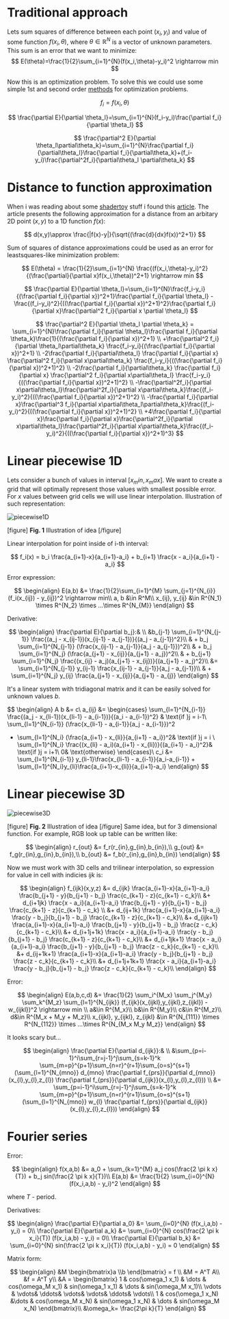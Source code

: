# Traditional approach

Lets sum squares of difference between each point $(x_i,y_i)$ and value of some function $f(x_i,\theta)$, where $\theta \in \mathbb R^N$ is a vector of unknown parameters. This sum is an error that we want to minimize:
$$
E(\theta)=\frac{1}{2}\sum_{i=1}^{N}(f(x_i,\theta)-y_i)^2 \rightarrow min
$$

Now this is an optimization problem. To solve this we could use some simple 1st and second order [methods](https://musseffect.github.io/notes/optimization-methods) for optimization problems.

$$
f_i = f(x_i,\theta)
$$

$$
\frac{\partial E}{\partial \theta_l}=\sum_{i=1}^{N}(f_i-y_i)\frac{\partial f_i}{\partial \theta_l}
$$

$$
\frac{\partial^2 E}{\partial \theta_l\partial\theta_k}=\sum_{i=1}^{N}\frac{\partial f_i}{\partial\theta_l}\frac{\partial f_i}{\partial\theta_k}+(f_i-y_i)\frac{\partial^2f_i}{\partial\theta_l \partial\theta_k}
$$

# Distance to function approximation

When i was reading about some [shadertoy](www.shadertoy.com) stuff i found this [article](https://www.iquilezles.org/www/articles/distance/distance.htm). The article presents the following approximation for a distance from an arbitary 2D point $(x,y)$ to a 1D function $f(x)$:

$$
d(x,y)\approx \frac{|f(x)-y|}{\sqrt{(\frac{d}{dx}f(x))^2+1}}
$$

Sum of squares of distance approximations could be used as an error for leastsquares-like minimization problem:

$$
E(\theta) = \frac{1}{2}\sum_{i=1}^{N} \frac{(f(x_i,\theta)-y_i)^2}{(\frac{\partial}{\partial x}f(x_i,\theta))^2+1} \rightarrow min
$$


$$
\frac{\partial E}{\partial \theta_l}=\sum_{i=1}^{N}\frac{f_i-y_i}{(\frac{\partial f_i}{\partial x})^2+1}\frac{\partial f_i}{\partial \theta_l} - \frac{(f_i-y_i)^2}{((\frac{\partial f_i}{\partial x})^2+1)^2}\frac{\partial f_i}{\partial x}\frac{\partial^2 f_i}{\partial x \partial \theta_l}
$$


$$
\frac{\partial^2 E}{\partial \theta_l \partial \theta_k} = \sum_{i=1}^{N}\frac{\partial f_i}{\partial \theta_l}\frac{\partial f_i}{\partial \theta_k}\frac{1}{(\frac{\partial f_i}{\partial x})^2+1} \\ 
+\frac{\partial^2 f_i}{\partial \theta_l\partial\theta_k} \frac{f_i-y_i}{(\frac{\partial f_i}{\partial x})^2+1} \\
-2\frac{\partial f_i}{\partial\theta_l} \frac{\partial f_i}{\partial x} \frac{\partial^2 f_i}{\partial x\partial\theta_k} \frac{f_i-y_i}{((\frac{\partial f_i}{\partial x})^2+1)^2} \\
-2\frac{\partial f_i}{\partial\theta_k} \frac{\partial f_i}{\partial x} \frac{\partial^2 f_i}{\partial x\partial\theta_l} \frac{f_i-y_i}{((\frac{\partial f_i}{\partial x})^2+1)^2} \\
-\frac{\partial^2f_i}{\partial x\partial\theta_l}\frac{\partial^2f_i}{\partial x\partial\theta_k}\frac{(f_i-y_i)^2}{((\frac{\partial f_i}{\partial x})^2+1)^2} \\
-\frac{\partial f_i}{\partial x}\frac{\partial^3 f_i}{\partial x\partial\theta_l\partial\theta_k}\frac{(f_i-y_i)^2}{((\frac{\partial f_i}{\partial x})^2+1)^2} \\
+4\frac{\partial f_i}{\partial x}\frac{\partial f_i}{\partial x}\frac{\partial^2f_i}{\partial x\partial\theta_l}\frac{\partial^2f_i}{\partial x\partial\theta_k}\frac{(f_i-y_i)^2}{((\frac{\partial f_i}{\partial x})^2+1)^3}
$$

# Linear piecewise 1D

Lets consider a bunch of values in interval $[x_min,x_max]$. We want to create a grid that will optimally represent those values with smallest possible error. For $x$ values between grid cells we will use linear interpolation. Illustration of such representation:

![piecewise1D](https://drive.google.com/uc?id=1ZCXS04bCe6oZLdOTILOg6yUFZhZ5CObN "piecewise 1D")

[figure]
**Fig. 1** Illustration of idea
[/figure]

Linear interpolation for point inside of i-th interval:

$$
f_i(x) = b_i \frac{a_{i+1}-x}{a_{i+1}-a_i} + b_{i+1} \frac{x - a_i}{a_{i+1} - a_i} 
$$

Error expression:

$$
\begin{align}
E(a,b) &= \frac{1}{2}\sum_{i=1}^{M} \sum_{j=1}^{N_{i}}(f_i(x_{ij}) - y_{ij})^2 \rightarrow min\\
a, b &\in R^M\\
x_{ij}, y_{ij} &\in R^{N_1} \times R^{N_2} \times ...\times R^{N_{M}}
\end{align}
$$

Derivative:

$$
\begin{align}
\frac{\partial E}{\partial b_j}:& \\
&b_{j-1} \sum_{i=1}^{N_{j-1}} \frac{(a_j - x_{ij-1})(x_{ij-1} - a_{j-1})}{(a_j - a_{j-1})^2}\\
 & + b_j \sum_{i=1}^{N_{j-1}} (\frac{x_{ij-1} - a_{j-1}}{a_j - a_{j-1}})^2\\
 & + b_j \sum_{i=1}^{N_j} (\frac{a_{j+1} - x_{ij}}{a_{j+1} - a_j})^2\\
 & + b_{j+1} \sum_{i=1}^{N_j} \frac{(x_{ij} - a_j)(a_{j+1} - x_{ij})}{(a_{j+1} - a_j)^2}\\
 &= \sum_{i=1}^{N_{j-1}} y_{ij-1} \frac{x_{ij-1} - a_{j-1}}{a_j - a_{j-1}}\\
 & + \sum_{i=1}^{N_j} y_{ij} \frac{a_{j+1} - x_{ij}}{a_{j+1} - a_{j}}
 \end{align}
$$

It's a linear system with tridiagonal matrix and it can be easily solved for unknown values $b$.

$$
\begin{align}
A b &= c\\
 a_{ij}  &= 
 \begin{cases}
\sum_{l=1}^{N_{i-1}} \frac{(a_j - x_{li-1})(x_{li-1} - a_{i-1})}{(a_i - a_{i-1})^2} &  \text{if }j = i-1\\
  \sum_{l=1}^{N_{i-1}} (\frac{x_{li-1} - a_{i-1}}{a_j - a_{i-1}})^2
 + \sum_{l=1}^{N_i} (\frac{a_{i+1} - x_{li}}{a_{i+1} - a_i})^2& \text{if }j = i \\
  \sum_{l=1}^{N_i} \frac{(x_{li} - a_i)(a_{i+1} - x_{li})}{(a_{i+1} - a_i)^2}& \text{if }j = i+1\\
 0& \text{otherwise}
 \end{cases}\\
c_i &= \sum_{l=1}^{N_{i-1}} y_{li-1}\frac{x_{li-1} - a_{i-1}}{a_i-a_{i-1}} +
\sum_{l=1}^{N_i}y_{li}\frac{a_{i+1}-x_{li}}{a_{i+1}-a_i}
\end{align}
$$

# Linear piecewise 3D

![piecewise3D](https://drive.google.com/uc?id=1wFVfUV5uNNiXGfB3pkkqjSr8G-cT0ipo "piecewise 3D")

[figure]
**Fig. 2** Illustration of idea
[/figure]
Same idea, but for 3 dimensional function. For example, RGB look up table can be written like:

$$
\begin{align}
r_{out} &= f_r(r_{in},g_{in},b_{in}),\\
g_{out} &= f_g(r_{in},g_{in},b_{in}),\\
b_{out} &= f_b(r_{in},g_{in},b_{in})
\end{align}
$$

Now we must work with 3D cells and trilinear interpolation, so expression for value in cell with indicies $ijk$ is:

$$
\begin{align}
f_{ijk}(x,y,z) &= d_{ijk} \frac{a_{i+1}-x}{a_{i+1}-a_i} \frac{b_{j+1} - y}{b_{j+1} - b_j} \frac{c_{k+1} - z}{c_{k+1} - c_k}\\
&+ d_{i+1jk} \frac{x - a_i}{a_{i+1}-a_i} \frac{b_{j+1} - y}{b_{j+1} - b_j} \frac{c_{k+1} - z}{c_{k+1} - c_k} \\
&+ d_{ij+1k} \frac{a_{i+1}-x}{a_{i+1}-a_i} \frac{y - b_j}{b_{j+1} - b_j} \frac{c_{k+1} - z}{c_{k+1} - c_k}\\
&+ d_{ijk+1} \frac{a_{i+1}-x}{a_{i+1}-a_i} \frac{b_{j+1} - y}{b_{j+1} - b_j} \frac{z - c_k}{c_{k+1} - c_k}\\
&+ d_{i+1j+1k} \frac{x - a_i}{a_{i+1}-a_i} \frac{y - b_j}{b_{j+1} - b_j} \frac{c_{k+1} - z}{c_{k+1} - c_k}\\
&+ d_{i+1jk+1} \frac{x - a_i}{a_{i+1}-a_i} \frac{b_{j+1} - y}{b_{j+1} - b_j} \frac{z - c_k}{c_{k+1} - c_k}\\
&+ d_{ij+1k+1} \frac{a_{i+1}-x}{a_{i+1}-a_i} \frac{y - b_j}{b_{j+1} - b_j} \frac{z - c_k}{c_{k+1} - c_k}\\
&+ d_{i+1j+1k+1} \frac{x - a_i}{a_{i+1}-a_i} \frac{y - b_j}{b_{j+1} - b_j} \frac{z - c_k}{c_{k+1} - c_k}\\
\end{align}
$$

Error:

$$
\begin{align}
E(a,b,c,d) &= \frac{1}{2} \sum_i^{M_x} \sum_j^{M_y} \sum_k^{M_z}
\sum_{l=1}^{N_{ijk}} (f_{ijk}(x_{ijkl},y_{ijkl},z_{ijkl}) - w_{ijkl})^2 \rightarrow min \\
a&\in R^{M_x}\\
b&\in R^{M_y}\\
c&\in R^{M_z}\\
d&\in R^{M_x + M_y + M_z}\\
x_{ijkl}, y_{ijkl}, z_{ijkl} &\in R^{N_{111}} \times R^{N_{112}} \times ...\times R^{N_{M_x M_y M_z}}
\end{align}
$$

It looks scary but...

$$
\begin{align}
\frac{\partial E}{\partial d_{ijk}}:& \\
&\sum_{p=i-1}^i\sum_{r=j-1}^j\sum_{s=k-1}^k 
\sum_{m=p}^{p+1}\sum_{n=r}^{r+1}\sum_{o=s}^{s+1} 
(\sum_{l=1}^{N_{mno}} 
d_{mno} \frac{\partial f_{prs}}{\partial d_{mno}}(x_{l},y_{l},z_{l}) 
\frac{\partial f_{prs}}{\partial d_{ijk}}(x_{l},y_{l},z_{l})) \\
&= \sum_{p=i-1}^i\sum_{r=j-1}^j\sum_{s=k-1}^k 
\sum_{m=p}^{p+1}\sum_{n=r}^{r+1}\sum_{o=s}^{s+1} 
(\sum_{l=1}^{N_{mno}} 
w_{l} \frac{\partial f_{prs}}{\partial d_{ijk}}(x_{l},y_{l},z_{l}))
\end{align}
$$


# Fourier series

Error:

$$
\begin{align}
f(x,a,b) &= a_0 + \sum_{k=1}^{M} a_j cos(\frac{2 \pi k  x}{T}) + b_j sin(\frac{2 \pi k  x}{T})\\
E(a,b) &= \frac{1}{2} \sum_{i=0}^{N} (f(x_i,a,b) - y_i)^2
\end{align}
$$

where $T$ - period.

Derivatives:

$$
\begin{align}
\frac{\partial E}{\partial a_0} &= \sum_{i=0}^{N} (f(x_i,a,b) - y_i) = 0\\
\frac{\partial E}{\partial a_k} &= \sum_{i=0}^{N} cos(\frac{2 \pi k  x_i}{T}) (f(x_i,a,b) - y_i) = 0\\
\frac{\partial E}{\partial b_k} &= \sum_{i=0}^{N} sin(\frac{2 \pi k  x_i}{T}) (f(x_i,a,b) - y_i) = 0
\end{align}
$$

Matrix form:

$$
\begin{align}
&M \begin{bmatrix}a \\b \end{bmatrix} = f \\
&M = A^T A\\
&f = A^T y\\
&A = \begin{bmatrix} 1 & cos(\omega_1 x_1) & \dots & cos(\omega_M x_1) & sin(\omega_1 x_1) & \dots & sin(\omega_M x_1)\\
\vdots & \vdots& \ddots& \vdots& \vdots& \ddots& \vdots\\
1 & cos(\omega_1 x_N) &\dots & cos(\omega_M x_N) & sin(\omega_1 x_N) & \dots & sin(\omega_M x_N)
\end{bmatrix}\\
&\omega_k= \frac{2\pi k}{T}
\end{align}
$$